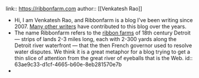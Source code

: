 link:: https://ribbonfarm.com
author:: [[Venkatesh Rao]]

- Hi, I am Venkatesh Rao, and Ribbonfarm is a blog I’ve been writing since 2007. [Many other writers](https://www.ribbonfarm.com/contributors/) have contributed to this blog over the years.
- The name Ribbonfarm refers to the [ribbon farms](http://en.wikipedia.org/wiki/Ribbon_farm) of 18th century Detroit — strips of lands 2-3 miles long, each with 2-300 yards along the Detroit river waterfront — that the then French governor used to resolve water disputes. We think it is a great metaphor for a blog trying to get a thin slice of attention from the great river of eyeballs that is the Web.
  id:: 63ae9c33-d1cf-4665-b60e-8eb281570e7b
-